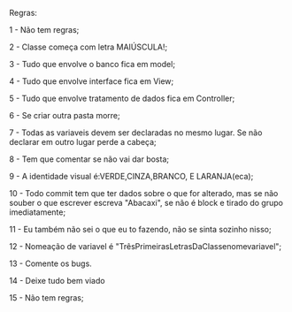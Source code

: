 Regras:

1 - Não tem regras;

2 - Classe começa com letra MAIÚSCULA!;

3 - Tudo que envolve o banco fica em model;

4 - Tudo que envolve interface fica em View;

5 - Tudo que envolve tratamento de dados fica em Controller;

6 - Se criar outra pasta morre;

7 - Todas as variaveis devem ser declaradas no mesmo lugar. Se não declarar em outro lugar perde a cabeça;

8 - Tem que comentar se não vai dar bosta; 

9 - A identidade visual é:VERDE,CINZA,BRANCO, E LARANJA(eca); 

10 - Todo commit tem que ter dados sobre o que for alterado, mas se não souber o que escrever escreva "Abacaxi", se não é block e tirado do grupo imediatamente;

11 - Eu também não sei o que eu to fazendo, não se sinta sozinho nisso;

12 - Nomeação de variavel é "TrêsPrimeirasLetrasDaClassenomevariavel"; 

13 - Comente os bugs. 

14 - Deixe tudo bem viado

15 - Não tem regras;
